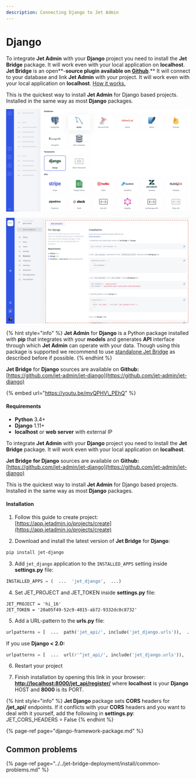 ```yaml
---
description: Connecting Django to Jet Admin
---
```


# Django

To integrate **Jet Admin** with your **Django** project you need to install the **Jet Bridge** package. It will work even with your local application on **localhost**. **Jet Bridge** is an open**-**source plugin available on [**Github**](https://github.com/jet-admin/jet-bridge)**.** It will connect to your database and link **Jet Admin** with your project. It will work even with your local application on **localhost**. [How it works.](../../jet-bridge-deployment/install/)

This is the quickest way to install **Jet Admin** for Django based projects. Installed in the same way as most **Django** packages.

![](../../.gitbook/assets/db2%20%281%29.png)

![](../../.gitbook/assets/screen-shot-2020-03-04-at-5.40.42-pm.png)

{% hint style="info" %}
**Jet Admin** for **Django** is a Python package installed with **pip** that integrates with your **models** and generates **API** interface through which **Jet Admin** can operate with your data. Though using this package is supported we recommend to use [standalone Jet Bridge](../../jet-bridge-deployment/install/#method-1-using-standalone-jet-bridge) as described before if possible.
{% endhint %}

**Jet Bridge** for **Django** sources are available on **Github:**  
[https://github.com/jet-admin/jet-django](https://github.com/jet-admin/jet-django)

{% embed url="https://youtu.be/myQPHV\_PEhQ" %}

#### Requirements

* **Python** 3.4+
* **Django** 1.11+
* **localhost** or **web server** with external IP

To integrate **Jet Admin** with your **Django** project you need to install the **Jet Bridge** package. It will work even with your local application on **localhost**.

**Jet Bridge** **for Django** sources are available on **Github:**  
[https://github.com/jet-admin/jet-django](https://github.com/jet-admin/jet-django)

This is the quickest way to install **Jet Admin** for Django based projects. Installed in the same way as most **Django** packages.

#### Installation

1. Follow this guide to create project:  
[https://app.jetadmin.io/projects/create](https://app.jetadmin.io/projects/create)

2. Download and install the latest version of **Jet Bridge** for **Django**:

```bash
pip install jet-django
```

3. Add `jet_django` application to the `INSTALLED_APPS` setting inside **settings.py** file:

```python
INSTALLED_APPS = (  ...  'jet_django',  ...)
```

4. Set JET\_PROJECT and JET\_TOKEN inside **settings.py** file:

```text
JET_PROJECT = 'hi_16'
JET_TOKEN = '20a05f49-52c9-4015-ab72-9332dc0c8732'
```

5. Add a URL-pattern to the **urls.py** file:

```python
urlpatterns = [  ...  path('jet_api/', include('jet_django.urls')),  ...]
```

If you use **Django &lt; 2.0:**

```python
urlpatterns = [  ...  url(r'^jet_api/', include('jet_django.urls')),  ...]
```

6. Restart your project

8. Finish installation by opening this link in your browser: [**http://localhost:8000/jet\_api/register/**](http://localhost:8000/jet_api/register/) where **localhost** is your **Django** HOST and **8000** is its PORT. 

{% hint style="info" %}
**Jet Django** package sets **CORS** headers for **/jet\_api/** endpoints. If it conflicts with your **CORS** headers and you want to deal with it yourself, add the following in **settings.py**:   
JET\_CORS\_HEADERS = False
{% endhint %}

{% page-ref page="django-framework-package.md" %}

## Common problems

{% page-ref page="../../jet-bridge-deployment/install/common-problems.md" %}

